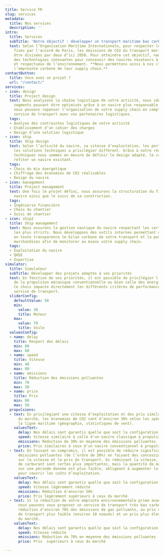```yaml
---
title: Service FR
slug: services
metadata:
  title: Nos services
  description: ''
intro:
  title: Services
  subTitle: 'Notre objectif : développer un transport maritime bas carbone'
  text: Selon l’Organisation Maritime Internationale, pour respecter les objectifs
    fixés par l'accord de Paris, les émissions de CO2 du transport maritime doivent
    être divisées par deux d’ici 2050. Pour atteindre cet objectif, nous conjuguons
    des technologies innovantes pour concevoir des navires novateurs à la fois performants
    et respectueux de l’environnement. **Nous permettons ainsi à nos clients de réduire
    l’empreinte carbone de leur supply chain.**
contactButton:
  title: Vous avez un projet ?
  url: "/contact/"
services:
- icon: design
  title: Project design
  text: Nous analysons la chaîne logistique de votre activité, nous identifions les
    segments pouvant être optimisés grâce à un navire plus responsable. Si besoin
    nous pouvons repenser l’organisation de votre supply chain en complétant notre
    service de transport avec vos partenaires logistiques.
  tags:
  - Analyse des contraintes logistiques de votre activité
  - Etablissement d’un cahier des charges
  - Design d’une solution logistique
- icon: ship
  title: Ship design
  text: Selon l’activité du navire, sa vitesse d’exploitation, les ports touchés etc,
    les solutions techniques a privilégier diffèrent. Grâce à notre réseau de partenaires
    techniques nous sommes en mesure de définir le design adapté, le cas échéant de
    refiter un navire existant.
  tags:
  - Choix du mix énergétique
  - Chiffrage des économies de CO2 réalisables
  - Design du navire
- icon: management
  title: Project management
  text: Une fois le projet défini, nous assurons la structuration du financement du
    navire ainsi que le suivi de sa construction.
  tags:
  - Ingénierie financière
  - Choix du chantier
  - Suivi de chantier
- icon: ship2
  title: Ship management
  text: Nous assurons la gestion nautique du navire respectant les certifications
    les plus stricts. Nous développons des outils internes permettant de vous transmettre
    en toute transparence le bilan carbone de votre transport et la position de vos
    marchandises afin de monitorer au mieux votre supply chain.
  tags:
  - Exploitation du navire
  - QHSE
  - Expertise
simulator:
  title: Simulateur
  subTitle: Développer des projets adaptés à vos priorités
  text: En fonction de vos priorités, il est possible de privilégier l’utilisation
    de la propulsion mécanique conventionnelle ou bien celle des énergies décarbonnées.
    Ce choix impacte directement les différents critères de performances de votre
    service de transport.
  sliderConfig:
    defaultValue: 50
    min:
      value: 30
      title: Moteur
    max:
      value: 70
      title: Voile
  valuesConfig:
  - name: delay
    title: Respect des délais
    min: 80
    max: 80
  - name: speed
    title: Vitesse
    min: 40
    max: 80
  - name: emissions
    title: Réduction des émissions polluantes
    min: 70
    max: 30
  - name: price
    title: Prix
    min: 80
    max: 50
  propulsions:
  - text: En privilégiant une vitesse d’exploitation et des prix similaires à ceux
      du marché, les économies de CO2 sont d’environ 30% selon les spécificités de
      la ligne maritime (géographie, statistiques de vent).
    valuesText:
      delay: Nos délais sont garantis quelle que soit la configuration choisie
      speed: Vitesse similaire à celle d'un navire classique à propulsion mécanique
      emissions: Réduction de 30% en moyenne des émissions polluantes
      price: Prix similaires à ceux d'un navire conventionnel à propulsion mécanique
  - text: En faisant un compromis, il est possible de réduire significativement les
      émissions polluantes (de l’ordre de 50%) en faisant des concessions raisonnables
      sur la vitesse et le prix du transport. En réduisant la vitesse, les économies
      de carburant sont certes plus importantes, mais la quantité de marchandise transportée
      sur une période donnée est plus faible, obligeant à augmenter le prix du transport
      pour couvrir les coûts d’exploitation.
    valuesText:
      delay: Nos délais sont garantis quelle que soit la configuration choisie
      speed: Vitesse légèrement réduite
      emissions: Réduction d'environ 50%
      price: Prix légèrement supérieurs à ceux du marché
  - text: Si la réduction de votre emprunte environnementale prime avant tout, alors
      nous pouvons vous proposer un service de transport très bas carbone, avec une
      réduction d’environ 70% des émissions de gaz polluants, au prix d’une vitesse
      de transport plus faible (environ 10 noeuds) et un prix plus élevés que ceux
      du marché.
    valuesText:
      delay: Nos délais sont garantis quelle que soit la configuration choisie
      speed: Vitesse réduite
      emissions: Réduction de 70% en moyenne des émissions polluantes
      price: Prix  supérieurs à ceux du marché

---
```

